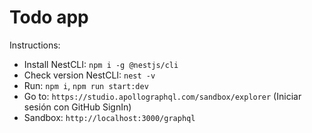 # Todo app

Instructions:

- Install NestCLI: `npm i -g @nestjs/cli`
- Check version NestCLI: `nest -v`
- Run: `npm i`, `npm run start:dev`
- Go to: `https://studio.apollographql.com/sandbox/explorer` (Iniciar sesión con GitHub SignIn)
- Sandbox: `http://localhost:3000/graphql`